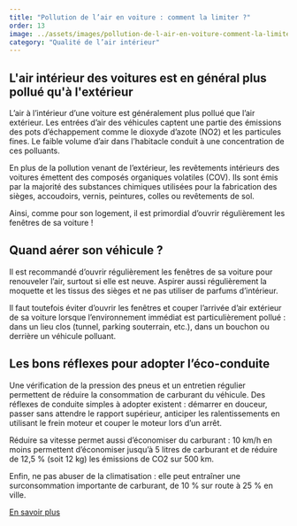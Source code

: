 ```yaml
---
title: "Pollution de l’air en voiture : comment la limiter ?"
order: 13
image: ../assets/images/pollution-de-l-air-en-voiture-comment-la-limiter.jpg
category: "Qualité de l’air intérieur"
---
```


## L'air intérieur des voitures est en général plus pollué qu'à l'extérieur

L’air à l’intérieur d’une voiture est généralement plus pollué que l’air extérieur. Les entrées d’air des véhicules captent une partie des émissions des pots d’échappement comme le dioxyde d’azote (NO2) et les particules fines. Le faible volume d’air dans l’habitacle conduit à une concentration de ces polluants.

En plus de la pollution venant de l’extérieur, les revêtements intérieurs des voitures émettent des composés organiques volatiles (COV). Ils sont émis par la majorité des substances chimiques utilisées pour la fabrication des sièges, accoudoirs, vernis, peintures, colles ou revêtements de sol.

Ainsi, comme pour son logement, il est primordial d’ouvrir régulièrement les fenêtres de sa voiture !

## Quand aérer son véhicule ?

Il est recommandé d’ouvrir régulièrement les fenêtres de sa voiture pour renouveler l’air, surtout si elle est neuve. Aspirer aussi régulièrement la moquette et les tissus des sièges et ne pas utiliser de parfums d’intérieur.

Il faut toutefois éviter d’ouvrir les fenêtres et couper l’arrivée d’air extérieur de sa voiture lorsque l’environnement immédiat est particulièrement pollué : dans un lieu clos (tunnel, parking souterrain, etc.), dans un bouchon ou derrière un véhicule polluant.  

## Les bons réflexes pour adopter l’éco-conduite

Une vérification de la pression des pneus et un entretien régulier permettent de réduire la consommation de carburant du véhicule. Des réflexes de conduite simples à adopter existent : démarrer en douceur, passer sans attendre le rapport supérieur, anticiper les ralentissements en utilisant le frein moteur et couper le moteur lors d’un arrêt.

Réduire sa vitesse permet aussi d’économiser du carburant : 10 km/h en moins permettent d’économiser jusqu’à 5 litres de carburant et de réduire de 12,5 % (soit 12 kg) les émissions de CO2 sur 500 km. 

Enfin, ne pas abuser de la climatisation : elle peut entraîner une surconsommation importante de carburant, de 10 % sur route à 25 % en ville.

[En savoir plus](https://www.securite-routiere.gouv.fr/chacun-son-mode-de-deplacement/dangers-de-la-route-en-voiture/mieux-conduire-en-voiture/eco)  
